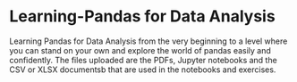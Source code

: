 # Learning-Pandas for Data Analysis
Learning Pandas for Data Analysis from the very beginning to a level where you can stand on your own and explore the world of pandas easily and confidently. The files uploaded are the PDFs, Jupyter notebooks and the CSV or XLSX documentsb that are used in the notebooks and exercises.
